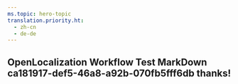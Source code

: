 ```yaml
---
ms.topic: hero-topic
translation.priority.ht: 
  - zh-cn
  - de-de
---
```

## OpenLocalization Workflow Test MarkDown ca181917-def5-46a8-a92b-070fb5fff6db thanks!
